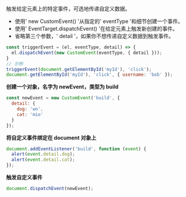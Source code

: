 触发给定元素上的特定事件，可选地传递自定义数据。

- 使用' new CustomEvent() '从指定的' eventType '和细节创建一个事件。
- 使用' EventTarget.dispatchEvent() '在给定元素上触发新创建的事件。
- 省略第三个参数，' detail '，如果你不想传递自定义数据到触发事件。

```js
const triggerEvent = (el, eventType, detail) => {
  el.dispatchEvent(new CustomEvent(eventType, { detail }));
}
// 示例
triggerEvent(document.getElementById('myId'), 'click');
document.getElementById('myId'), 'click', { username: 'bob' });
```

**创建一个对象，名字为 newEvent，类型为 build**

```js
const newEvent = new CustomEvent('build', {
  detail: {
    dog: 'wo',
    cat: 'mio'
  }
});
```

**将自定义事件绑定在 document 对象上**

```js
document.addEventListener('build', function (event) {
  alert(event.detail.dog);
  alert(event.detail.cat);
});
```

**触发自定义事件**

```js
document.dispatchEvent(newEvent);
```
